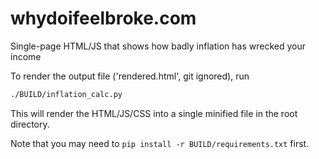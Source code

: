 # whydoifeelbroke.com
Single-page HTML/JS that shows how badly inflation has wrecked your income

To render the output file ('rendered.html', git ignored), run
```sh
./BUILD/inflation_calc.py
```

This will render the HTML/JS/CSS into a single minified file in the root directory.


Note that you may need to `pip install -r BUILD/requirements.txt` first.